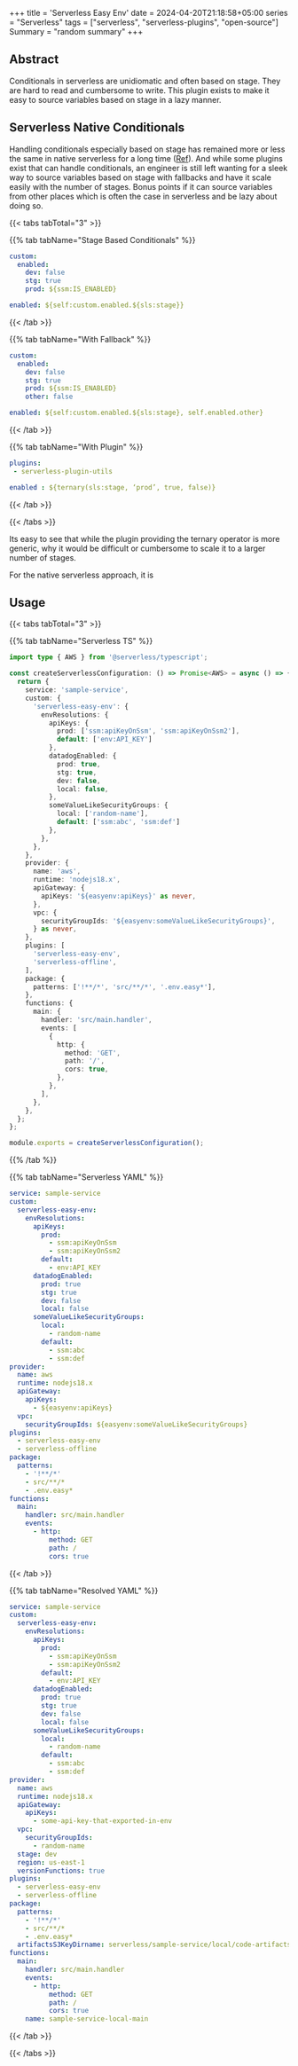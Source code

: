 +++
title = 'Serverless Easy Env'
date = 2024-04-20T21:18:58+05:00
series = "Serverless"
tags = ["serverless", "serverless-plugins", "open-source"]
Summary = "random summary"
+++

## Abstract

Conditionals in serverless are unidiomatic and often based on stage. They are hard to read and cumbersome to write. This plugin exists to make it easy to source variables based on stage in a lazy manner.

## Serverless Native Conditionals

Handling conditionals especially based on stage has remained more or less the same in native serverless for a long time ([Ref](https://forum.serverless.com/t/conditional-serverless-yml-based-on-stage/1763)). And while some plugins exist that can handle conditionals, an engineer is still left wanting for a sleek way to source variables based on stage with fallbacks and have it scale easily with the number of stages. Bonus points if it can source variables from other places which is often the case in serverless and be lazy about doing so.

{{< tabs tabTotal="3" >}}

{{% tab tabName="Stage Based Conditionals" %}}

```yaml
custom:
  enabled:
    dev: false
    stg: true
    prod: ${ssm:IS_ENABLED}

enabled: ${self:custom.enabled.${sls:stage}}
```

{{< /tab >}}

{{% tab tabName="With Fallback" %}}

```yaml
custom:
  enabled:
    dev: false
    stg: true
    prod: ${ssm:IS_ENABLED}
    other: false

enabled: ${self:custom.enabled.${sls:stage}, self.enabled.other}
```

{{< /tab >}}

{{% tab tabName="With Plugin" %}}

```yaml
plugins:
 - serverless-plugin-utils

enabled : ${ternary(sls:stage, ‘prod’, true, false)}
```

{{< /tab >}}

{{< /tabs >}}

Its easy to see that while the plugin providing the ternary operator is more generic, why it would be difficult or cumbersome to scale it to a larger number of stages.

For the native serverless approach, it is 

## Usage

{{< tabs tabTotal="3" >}}

{{% tab tabName="Serverless TS" %}}

```typescript
import type { AWS } from '@serverless/typescript';

const createServerlessConfiguration: () => Promise<AWS> = async () => {
  return {
    service: 'sample-service',
    custom: {
      'serverless-easy-env': {
        envResolutions: {
          apiKeys: {
            prod: ['ssm:apiKeyOnSsm', 'ssm:apiKeyOnSsm2'],
            default: ['env:API_KEY']
          },
          datadogEnabled: {
            prod: true,
            stg: true,
            dev: false,
            local: false,
          },
          someValueLikeSecurityGroups: {
            local: ['random-name'],
            default: ['ssm:abc', 'ssm:def']
          },
        },
      },
    },
    provider: {
      name: 'aws',
      runtime: 'nodejs18.x',
      apiGateway: {
        apiKeys: '${easyenv:apiKeys}' as never,
      },
      vpc: {
        securityGroupIds: '${easyenv:someValueLikeSecurityGroups}',
      } as never,
    },
    plugins: [
      'serverless-easy-env',
      'serverless-offline',
    ],
    package: {
      patterns: ['!**/*', 'src/**/*', '.env.easy*'],
    },
    functions: {
      main: {
        handler: 'src/main.handler',
        events: [
          {
            http: {
              method: 'GET',
              path: '/',
              cors: true,
            },
          },
        ],
      },
    },
  };
};

module.exports = createServerlessConfiguration();
```

{{% /tab %}}

{{% tab tabName="Serverless YAML" %}}

```yaml
service: sample-service
custom:
  serverless-easy-env:
    envResolutions:
      apiKeys:
        prod:
          - ssm:apiKeyOnSsm
          - ssm:apiKeyOnSsm2
        default:
          - env:API_KEY
      datadogEnabled:
        prod: true
        stg: true
        dev: false
        local: false
      someValueLikeSecurityGroups:
        local:
          - random-name
        default:
          - ssm:abc
          - ssm:def
provider:
  name: aws
  runtime: nodejs18.x
  apiGateway:
    apiKeys:
      - ${easyenv:apiKeys}
  vpc:
    securityGroupIds: ${easyenv:someValueLikeSecurityGroups}
plugins:
  - serverless-easy-env
  - serverless-offline
package:
  patterns:
    - '!**/*'
    - src/**/*
    - .env.easy*
functions:
  main:
    handler: src/main.handler
    events:
      - http:
          method: GET
          path: /
          cors: true
```

{{< /tab >}}

{{% tab tabName="Resolved YAML" %}}

```yaml
service: sample-service
custom:
  serverless-easy-env:
    envResolutions:
      apiKeys:
        prod:
          - ssm:apiKeyOnSsm
          - ssm:apiKeyOnSsm2
        default:
          - env:API_KEY
      datadogEnabled:
        prod: true
        stg: true
        dev: false
        local: false
      someValueLikeSecurityGroups:
        local:
          - random-name
        default:
          - ssm:abc
          - ssm:def
provider:
  name: aws
  runtime: nodejs18.x
  apiGateway:
    apiKeys:
      - some-api-key-that-exported-in-env
  vpc:
    securityGroupIds:
      - random-name
  stage: dev
  region: us-east-1
  versionFunctions: true
plugins:
  - serverless-easy-env
  - serverless-offline
package:
  patterns:
    - '!**/*'
    - src/**/*
    - .env.easy*
  artifactsS3KeyDirname: serverless/sample-service/local/code-artifacts
functions:
  main:
    handler: src/main.handler
    events:
      - http:
          method: GET
          path: /
          cors: true
    name: sample-service-local-main
```

{{< /tab >}}

{{< /tabs >}}
